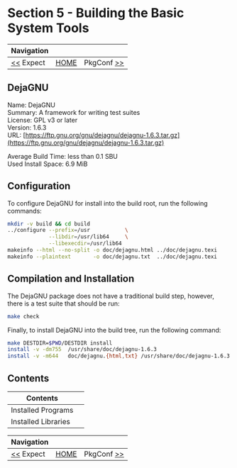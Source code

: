 # Section 5 - Building the Basic System Tools

| Navigation |||
| --- | --- | ---: |
| [<<](./Expect.md) Expect | [HOME](../README.md) | PkgConf [>>](./PkgConf.md) |

## DejaGNU

Name: DejaGNU<br />
Summary: A framework for writing test suites<br />
License: GPL v3 or later<br />
Version: 1.6.3<br />
URL: [https://ftp.gnu.org/gnu/dejagnu/dejagnu-1.6.3.tar.gz](https://ftp.gnu.org/gnu/dejagnu/dejagnu-1.6.3.tar.gz)<br />

Average Build Time: less than 0.1 SBU<br />
Used Install Space: 6.9 MiB<br />

## Configuration

To configure DejaGNU for install into the build root, run the following commands:

```bash
mkdir -v build && cd build
../configure --prefix=/usr           \
             --libdir=/usr/lib64     \
             --libexecdir=/usr/lib64
makeinfo --html --no-split -o doc/dejagnu.html ../doc/dejagnu.texi
makeinfo --plaintext       -o doc/dejagnu.txt  ../doc/dejagnu.texi
```

## Compilation and Installation

The DejaGNU package does not have a traditional build step, however, there is a test suite that should be run:

```bash
make check
```

Finally, to install DejaGNU into the build tree, run the following command:

```bash
make DESTDIR=$PWD/DESTDIR install
install -v -dm755  /usr/share/doc/dejagnu-1.6.3
install -v -m644   doc/dejagnu.{html,txt} /usr/share/doc/dejagnu-1.6.3
```

## Contents

| Contents | |
| --- | --- |
| Installed Programs |  |
| Installed Libraries |  |

| Navigation |||
| --- | --- | ---: |
| [<<](./Expect.md) Expect | [HOME](../README.md) | PkgConf [>>](./PkgConf.md) |
